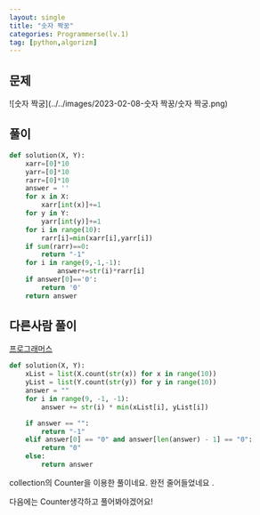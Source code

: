 ```yaml
---
layout: single
title: "숫자 짝꿍"
categories: Programmerse(lv.1)
tag: [python,algorizm]
---
```


## 문제

![숫자 짝궁](../../images/2023-02-08-숫자 짝꿍/숫자 짝궁.png)

## 풀이

```python
def solution(X, Y):
    xarr=[0]*10
    yarr=[0]*10
    rarr=[0]*10
    answer = ''
    for x in X:
        xarr[int(x)]+=1
    for y in Y:
        yarr[int(y)]+=1
    for i in range(10):
        rarr[i]=min(xarr[i],yarr[i])
    if sum(rarr)==0:
        return "-1"
    for i in range(9,-1,-1):
            answer+=str(i)*rarr[i]
    if answer[0]=='0':
        return '0'
    return answer
```





## 다른사람 풀이

<a  href="https://school.programmers.co.kr/learn/courses/30/lessons/131128/solution_groups?language=python3">프로그래머스</a>

```python
def solution(X, Y):
    xList = list(X.count(str(x)) for x in range(10))
    yList = list(Y.count(str(y)) for y in range(10))
    answer = ""
    for i in range(9, -1, -1):
        answer += str(i) * min(xList[i], yList[i])

    if answer == "":
        return "-1"
    elif answer[0] == "0" and answer[len(answer) - 1] == "0":
        return "0"
    else:
        return answer
```

collection의  Counter을 이용한 풀이네요. 완전 줄어들었네요 .

다음에는 Counter생각하고 풀어봐야겠어요!
